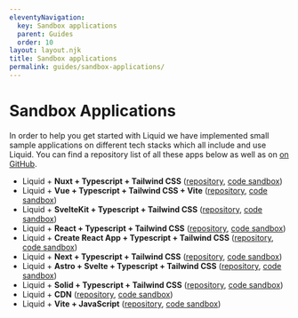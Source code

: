 ```yaml
---
eleventyNavigation:
  key: Sandbox applications
  parent: Guides
  order: 10
layout: layout.njk
title: Sandbox applications
permalink: guides/sandbox-applications/
---
```



# Sandbox Applications

In order to help you get started with Liquid we have implemented small sample applications on different tech stacks which all include and use Liquid. You can find a repository list of all these apps below as well as on [on GitHub](https://github.com/orgs/emdgroup-liquid/repositories?q=liquid-sandbox).

- Liquid + **Nuxt + Typescript + Tailwind CSS** ([repository](https://github.com/emdgroup-liquid/liquid-sandbox-nuxt-tailwind), [code sandbox](https://stackblitz.com/github/emdgroup-liquid/liquid-sandbox-nuxt-tailwind))
- Liquid + **Vue + Typescript + Tailwind CSS + Vite** ([repository](https://github.com/emdgroup-liquid/liquid-sandbox-vue-tailwind), [code sandbox](https://stackblitz.com/github/emdgroup-liquid/liquid-sandbox-vue-tailwind))
- Liquid + **SvelteKit + Typescript + Tailwind CSS** ([repository](https://github.com/emdgroup-liquid/liquid-sandbox-sveltekit-tailwind), [code sandbox](https://stackblitz.com/github/emdgroup-liquid/liquid-sandbox-sveltekit-tailwind))
- Liquid + **React + Typescript + Tailwind CSS** ([repository](https://github.com/emdgroup-liquid/liquid-sandbox-react-tailwind), [code sandbox](https://stackblitz.com/github/emdgroup-liquid/liquid-sandbox-react-tailwind))
- Liquid + **Create React App + Typescript + Tailwind CSS** ([repository](https://github.com/emdgroup-liquid/liquid-sandbox-cra-tailwind), [code sandbox](https://codesandbox.io/p/github/emdgroup-liquid/liquid-sandbox-cra-tailwind/))
- Liquid + **Next + Typescript + Tailwind CSS** ([repository](https://github.com/emdgroup-liquid/liquid-sandbox-next-tailwind), [code sandbox](https://stackblitz.com/github/emdgroup-liquid/liquid-sandbox-next-tailwind))
- Liquid + **Astro + Svelte + Typescript + Tailwind CSS** ([repository](https://github.com/emdgroup-liquid/liquid-sandbox-astro-svelte-tailwind), [code sandbox](https://stackblitz.com/github/emdgroup-liquid/liquid-sandbox-astro-svelte-tailwind))
- Liquid + **Solid + Typescript + Tailwind CSS** ([repository](https://github.com/emdgroup-liquid/liquid-sandbox-solid-tailwind), [code sandbox](https://stackblitz.com/github/emdgroup-liquid/liquid-sandbox-solid-tailwind))
- Liquid + **CDN** ([repository](https://github.com/emdgroup-liquid/liquid-sandbox-cdn), [code sandbox](https://stackblitz.com/github/emdgroup-liquid/liquid-sandbox-cdn))
- Liquid + **Vite + JavaScript** ([repository](https://github.com/emdgroup-liquid/liquid-sandbox-vite-vanilla), [code sandbox](https://stackblitz.com/github/emdgroup-liquid/liquid-sandbox-vite-vanilla))

<docs-page-nav prev-href="guides/design-tokens/" next-title="Troubleshooting" next-href="guides/troubleshooting/"></docs-page-nav>

